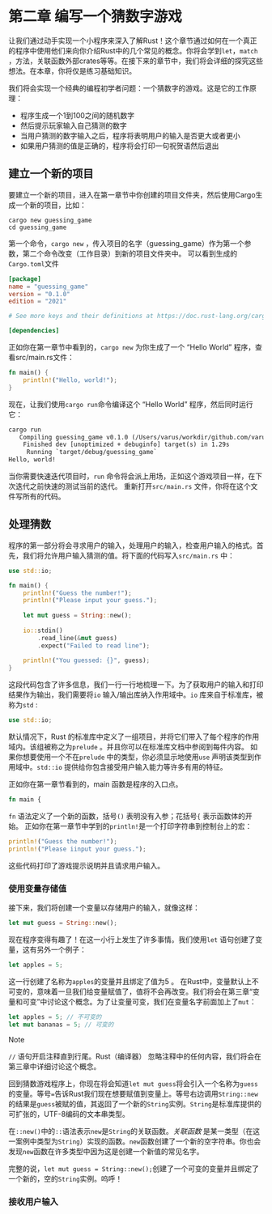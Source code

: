 # 第二章 编写一个猜数字游戏

让我们通过动手实现一个小程序来深入了解Rust！这个章节通过如何在一个真正的程序中使用他们来向你介绍Rust中的几个常见的概念。你将会学到`let`，`match` ，方法，关联函数外部crates等等。在接下来的章节中，我们将会详细的探究这些想法。在本章，你将仅是练习基础知识。

我们将会实现一个经典的编程初学者问题：一个猜数字的游戏。这是它的工作原理：

* 程序生成一个1到100之间的随机数字
* 然后提示玩家输入自己猜测的数字
* 当用户猜测的数字输入之后，程序将表明用户的输入是否更大或者更小
* 如果用户猜测的值是正确的，程序将会打印一句祝贺语然后退出

## 建立一个新的项目

要建立一个新的项目，进入在第一章节中你创建的项目文件夹，然后使用Cargo生成一个新的项目，比如：

```shell
cargo new guessing_game
cd guessing_game
```

第一个命令，`cargo new` ，传入项目的名字（guessing_game）作为第一个参数，第二个命令改变（工作目录）到新的项目文件夹中。
可以看到生成的`Cargo.toml`文件

```toml
[package]
name = "guessing_game"
version = "0.1.0"
edition = "2021"

# See more keys and their definitions at https://doc.rust-lang.org/cargo/reference/manifest.html

[dependencies]
```

正如你在第一章节中看到的，`cargo new` 为你生成了一个 “Hello World” 程序，查看src/main.rs文件：

```rust
fn main() {
    println!("Hello, world!");
}
```

现在，让我们使用`cargo run`命令编译这个 “Hello World” 程序，然后同时运行它：

```txt
cargo run
   Compiling guessing_game v0.1.0 (/Users/varus/workdir/github.com/varushsu/guessing_game)
    Finished dev [unoptimized + debuginfo] target(s) in 1.29s
     Running `target/debug/guessing_game`
Hello, world!
```

当你需要快速迭代项目时，`run` 命令将会派上用场，正如这个游戏项目一样，在下次迭代之前快速的测试当前的迭代。
重新打开`src/main.rs` 文件，你将在这个文件写所有的代码。

## 处理猜数

程序的第一部分将会寻求用户的输入，处理用户的输入，检查用户输入的格式。首先，我们将允许用户输入猜测的值。将下面的代码写入`src/main.rs` 中：

```rust
use std::io;

fn main() {
    println!("Guess the number!");
    println!("Please input your guess.");
    
    let mut guess = String::new();
    
    io::stdin()
        .read_line(&mut guess)
        .expect("Failed to read line");
        
    println!("You guessed: {}", guess);
}
```

这段代码包含了许多信息，我们一行一行地梳理一下。为了获取用户的输入和打印结果作为输出，我们需要将`io` 输入/输出库纳入作用域中。`io` 库来自于标准库，被称为`std` :

```rust
use std::io;
```

默认情况下，Rust 的标准库中定义了一组项目，并将它们带入了每个程序的作用域内。该组被称之为`prelude` 。并且你可以在标准库文档中参阅到每件内容。
如果你想要使用一个不在`prelude` 中的类型，你必须显示地使用`use` 声明该类型到作用域中。`std::io` 提供给你包含接受用户输入能力等许多有用的特征。

正如你在第一章节看到的，main 函数是程序的入口点。

```rust
fn main {
```

`fn` 语法定义了一个新的函数，括号`()` 表明没有入参；花括号`{` 表示函数体的开始。
正如你在第一章节中学到的`println!`是一个打印字符串到控制台上的宏：

```rust
println!("Guess the number!");
println!("Please iinput your guess.");
```

这些代码打印了游戏提示说明并且请求用户输入。

### 使用变量存储值

接下来，我们将创建一个变量以存储用户的输入，就像这样：

```rust
let mut guess = String::new();
```

现在程序变得有趣了！在这一小行上发生了许多事情。我们使用`let` 语句创建了变量，这有另外一个例子：

```rust
let apples = 5;
```

这一行创建了名称为`apples`的变量并且绑定了值为5 。 在Rust中，变量默认上不可变的，意味着一旦我们给变量赋值了，值将不会再改变。我们将会在第三章“变量和可变”中讨论这个概念。为了让变量可变，我们在变量名字前面加上了`mut`：

```rust
let apples = 5; // 不可变的
let mut bananas = 5; // 可变的
```

> [!note]
> `//` 语句开启注释直到行尾。Rust（编译器） 忽略注释中的任何内容，我们将会在第三章中详细讨论这个概念。

回到猜数游戏程序上，你现在将会知道`let mut guess`将会引入一个名称为`guess`的变量。等号`=`告诉Rust我们现在想要赋值到变量上。等号右边调用`String::new`的结果是`guess`被赋的值，其返回了一个新的`String`实例。`String`是标准库提供的可扩张的，UTF-8编码的文本串类型。

在`::new()`中的`::`语法表示`new`是`String`的关联函数。_关联函数_ 是某一类型（在这一案例中类型为`String`）实现的函数。`new`函数创建了一个新的空字符串。你也会发现`new`函数在许多类型中因为这是创建一个新值的常见名字。

完整的说，`let mut guess = String::new();`创建了一个可变的变量并且绑定了一个新的，空的`String`实例。呜呼！

### 接收用户输入

